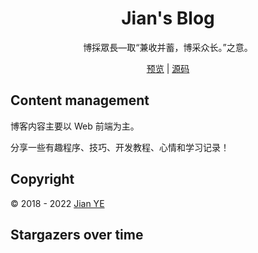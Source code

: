 <h1 align="center">Jian's Blog</h1>

<div align="center">
博採眾長—取“兼收并蓄，博采众长。”之意。

[预览](https://jianye0428.github.io/) | [源码](https://github.com/Lruihao/hugo-blog)
</div>

## Content management

博客内容主要以 Web 前端为主。

分享一些有趣程序、技巧、开发教程、心情和学习记录！

## Copyright

:copyright: 2018 - 2022 [Jian YE](https://github.com/jianye0428)

## Stargazers over time

<!-- [![Stargazers over time](https://starchart.cc/Lruihao/lruihao.github.io.svg)](https://starchart.cc/Lruihao/lruihao.github.io) -->